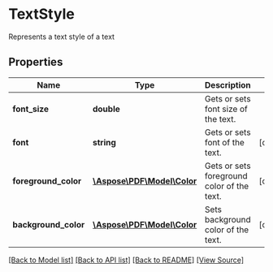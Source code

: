 ﻿# TextStyle
Represents a text style of a text

## Properties
Name | Type | Description | Notes
------------ | ------------- | ------------- | -------------
**font_size** | **double** | Gets or sets font size of the text. | 
**font** | **string** | Gets or sets font of the text. | [optional]
**foreground_color** | [**\Aspose\PDF\Model\Color**](Color.md) | Gets or sets foreground color of the text. | [optional]
**background_color** | [**\Aspose\PDF\Model\Color**](Color.md) | Sets background color of the text. | [optional]

[[Back to Model list]](../README.md#documentation-for-models) [[Back to API list]](../README.md#documentation-for-api-endpoints) [[Back to README]](../README.md) [[View Source]](../src/Aspose/PDF/Model/TextStyle.php)

